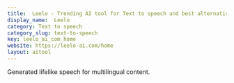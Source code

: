 ```yaml
---
title:  Leelo - Trending AI tool for Text to speech and best alternatives
display_name:  Leelo
category: Text to speech
category_slug: text-to-speech
key: leelo_ai_com_home
website: https://leelo-ai.com/home
layout: aitool
---
```


Generated lifelike speech for multilingual content.
